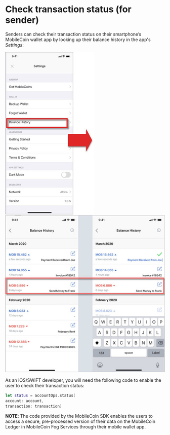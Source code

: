 # Check transaction status (for sender)

Senders can check their transaction status on their smartphone’s MobileCoin wallet app by looking up their balance history in the app's  *Settings*:

![Locate the balance history in the Settings.](images/balance-history.jpeg) ![Users can check their transaction status of their recent sent payments on their smartphone’s MobileCoin wallet app by looking up their balance history in their Settings.](images/transaction-status.jpeg)

As an iOS/SWIFT developer, you will need the following code to enable the user to check their transaction status:

```SWIFT
let status = accountOps.status(
account: account,
transaction: transaction)
```

**NOTE**: The code provided by the MobileCoin SDK enables the users to access a secure, pre-processed version of their data on the MobileCoin Ledger in MobileCoin Fog Services through their mobile wallet app.
